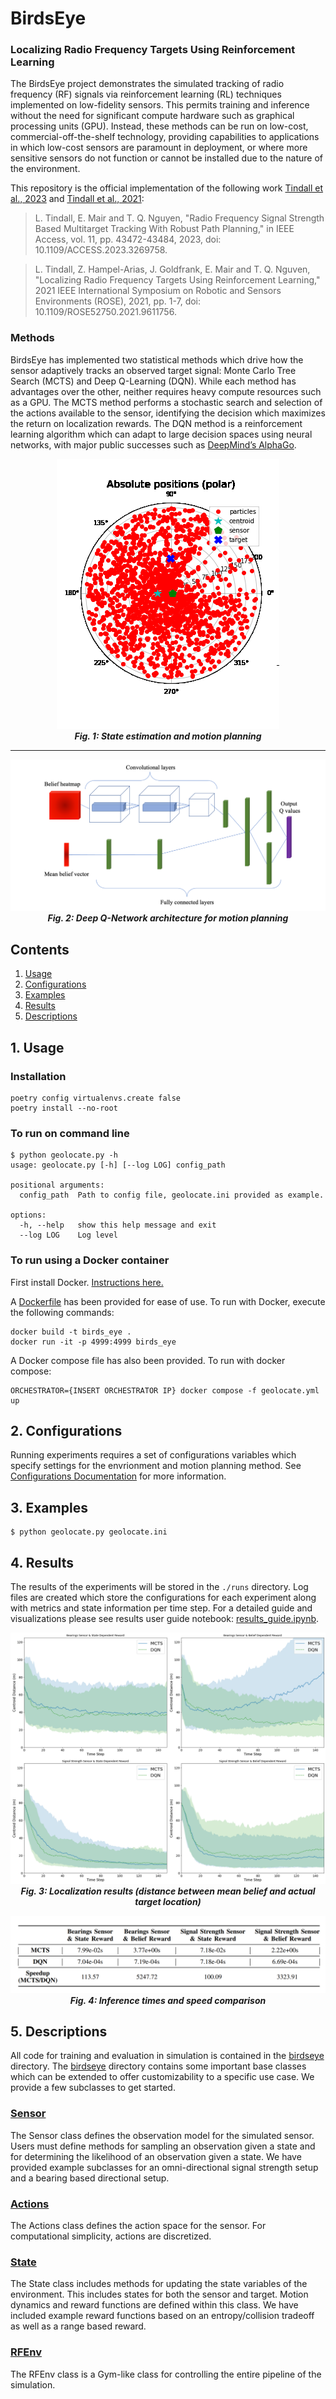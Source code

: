# BirdsEye

### Localizing Radio Frequency Targets Using Reinforcement Learning
The BirdsEye project demonstrates the simulated
tracking of radio frequency (RF) signals via
reinforcement learning (RL) techniques implemented
on low-fidelity sensors.
This permits training and inference without the need
for significant compute hardware such as graphical
processing units (GPU).
Instead, these methods can
be run on low-cost, commercial-off-the-shelf
technology, providing capabilities to applications in
which low-cost sensors are paramount in
deployment, or where more sensitive sensors do not
function or cannot be installed due to the nature of
the environment.

This repository is the official implementation of the following work [Tindall et al., 2023](https://ieeexplore.ieee.org/abstract/document/10107397) and [Tindall et al., 2021](https://doi.org/10.1109/ROSE52750.2021.9611756):
> L. Tindall, E. Mair and T. Q. Nguyen, "Radio Frequency Signal Strength Based Multitarget Tracking With Robust Path Planning," in IEEE Access, vol. 11, pp. 43472-43484, 2023, doi: 10.1109/ACCESS.2023.3269758.

> L. Tindall, Z. Hampel-Arias, J. Goldfrank, E. Mair and T. Q. Nguven, "Localizing Radio Frequency Targets Using Reinforcement Learning," 2021 IEEE International Symposium on Robotic and Sensors Environments (ROSE), 2021, pp. 1-7, doi: 10.1109/ROSE52750.2021.9611756.


### Methods
BirdsEye has implemented two statistical methods which drive how the sensor adaptively
tracks an observed target signal: Monte Carlo Tree Search (MCTS) and Deep Q-Learning
(DQN). While each method has advantages over the other, neither requires heavy
compute resources such as a GPU. The MCTS method performs a stochastic search and
selection of the actions available to the sensor, identifying the decision which maximizes
the return on localization rewards. The DQN method is a reinforcement learning algorithm
which can adapt to large decision spaces using neural networks, with major public
successes such as [DeepMind’s AlphaGo](https://deepmind.com/research/case-studies/alphago-the-story-so-far).

<p align="center">
  <img src="data/example.gif" /> <br>
  <em align = "center"><b>Fig. 1: State estimation and motion planning</b></em>
</p>

___

<p align="center">
  <img src="data/arch2.png" />
  <em align = "center"><b>Fig. 2: Deep Q-Network architecture for motion planning</b></em>
</p>

## Contents
1. [Usage](#1-usage)
2. [Configurations](#2-configurations)
3. [Examples](#3-examples)
4. [Results](#4-results)
5. [Descriptions](#5-descriptions)

## 1. Usage
### Installation
```
poetry config virtualenvs.create false 
poetry install --no-root
```

### To run on command line
```
$ python geolocate.py -h
usage: geolocate.py [-h] [--log LOG] config_path

positional arguments:
  config_path  Path to config file, geolocate.ini provided as example.

options:
  -h, --help   show this help message and exit
  --log LOG    Log level
```

### To run using a Docker container
First install Docker. [Instructions here.](https://docs.docker.com/engine/install/)

A [Dockerfile](Dockerfile) has been provided for ease of use. To run with Docker, execute the following commands:
```
docker build -t birds_eye .
docker run -it -p 4999:4999 birds_eye
```

A Docker compose file has also been provided. To run with docker compose:
```
ORCHESTRATOR={INSERT ORCHESTRATOR IP} docker compose -f geolocate.yml up
```


## 2. Configurations
Running experiments requires a set of configurations variables which specify settings for the envrionment and motion planning method.
See [Configurations Documentation](docs/CONFIGS.md) for more information.


## 3. Examples
```
$ python geolocate.py geolocate.ini
```


## 4. Results
The results of the experiments will be stored in the `./runs` directory.
Log files are created which store the configurations for each experiment along with metrics and state information per time step.
For a detailed guide and visualizations please see results user guide notebook: [results_guide.ipynb](results_guide.ipynb).

<p align="center">
  <img src="data/results_example.png" />
  <em align = "center"><b>Fig. 3: Localization results (distance between mean belief and actual target location)</b></em>
</p>

<p align="center">
  <img src="data/speedup.png" />
  <em align = "center"><b>Fig. 4: Inference times and speed comparison</b></em>
</p>



## 5. Descriptions
All code for training and evaluation in simulation is contained in the [birdseye](birdseye) directory.
The [birdseye](birdseye) directory contains some important base classes which can be extended to offer customizability to a specific use case. We provide a few subclasses to get started.

### [Sensor](birdseye/sensor.py)
The Sensor class defines the observation model for the simulated sensor. Users must define methods for sampling an observation given a state and for determining the likelihood of an observation given a state. We have provided example subclasses for an omni-directional signal strength setup and a bearing based directional setup.

### [Actions](birdseye/actions.py)
The Actions class defines the action space for the sensor. For computational simplicity, actions are discretized.

### [State](birdseye/state.py)
The State class includes methods for updating the state variables of the environment. This includes states for both the sensor and target. Motion dynamics and reward functions are defined within this class. We have included example reward functions based on an entropy/collision tradeoff as well as a range based reward.

### [RFEnv](birdseye/env.py)
The RFEnv class is a Gym-like class for controlling the entire pipeline of the simulation.
